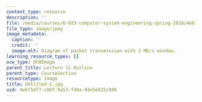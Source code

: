 ```yaml
---
content_type: resource
description: ''
file: /media/courses/6-033-computer-system-engineering-spring-2018/4ebf5d77c8bf9a53f40a94e56925c899_Untitled-1.jpg
file_type: image/jpeg
image_metadata:
  caption: ''
  credit: ''
  image-alt: Diagram of packet transmission with 2 Mb/s window.
learning_resource_types: []
ocw_type: OCWImage
parent_title: Lecture 11 Outline
parent_type: CourseSection
resourcetype: Image
title: Untitled-1.jpg
uid: 4ebf5d77-c8bf-9a53-f40a-94e56925c899
---
```


